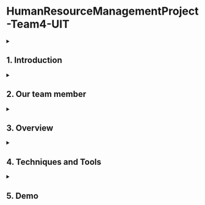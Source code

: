 # HumanResourceManagementProject-Team4-UIT

<details>
  <summary><h2>1. Introduction</h2></summary>
  
   Human Resource Management Website is a project being implemented by Team 4 of the University of Information Technology Class 16. This website is a breakthrough platform in human resource management, optimizing the human capital for sustainable business success.  
   
</details>

<details>
  <summary><h2>2. Our team member</h2></summary>
  
| No. | MSSV | Full Name | Position |
|-------|-------|-------|-------|
| 1 | 21521008 | Mai Đình Khôi | FE dev |
| 2 | 21522059 | Lê Thị Thu Hiền | BE/FE dev |
| 3 | 21521571 | Trương Nguyễn Phước Trí | BE/FE dev |
| 4 | 21521456 | Hồ Thị Thanh Thảo | FE Dev + UI Designer |
  
</details>
<details>
  <summary><h2>3. Overview</h2></summary>

#### a. **Real-world problem**
every company can facing challenges in manually managing time tracking and payroll calculations on a monthly basis. 
This leads to significant time consumption, potential errors, and inefficiencies due to reliance on manual timecard entries and manual payroll calculations. 
Furthermore, the management lacks an overall view of employee work hours, resulting in inaccurate performance assessments and a lack of transparency in payroll.
#### b. **Purpose**
* Solve reality problems.
* Address the challenges of automated and efficient time tracking and payroll calculation.
* Provide an online platform for timecard recording, automated payroll computation, detailed reports on work hours and salaries.
* Optimize human resource management, saving time and resources, while enhancing transparency and accuracy in payroll management and employee performance assessment.
</details>
<details>
 <summary><h2>4. Techniques and Tools</h2></summary>
  
#### a. **Design UI**
* Figma
* Canva
#### b. **Design Database**
* Lucidchart
* PlantUML
#### c. **Front-End**  
* ReactJs
* TypeScript
* NextJs
#### d. **Back-End**
* NodeJS
* MongoDB
* JavaScript
#### e. **CI/CD**
* GitHub
* Microsoft Excel
</details>
<details>
  <summary><h2>5. Demo</h2></summary>

  | No. | Username | Password | Account Type |
|-------|-------|-------|-------|
| 1 | mck16082003@gmail.com | Mck16082003 | Manager |
| 2 | hien01062003@gmail.com | Xyz12345 | Employee|

[Demo Link](https://hr-management-fe-rf3w.vercel.app/)
</details>
